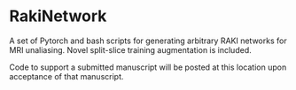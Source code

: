 # RakiNetwork
A set of Pytorch and bash scripts for generating arbitrary RAKI networks for MRI unaliasing. Novel split-slice training augmentation is included.

Code to support a submitted manuscript will be posted at this location upon acceptance of that manuscript.
